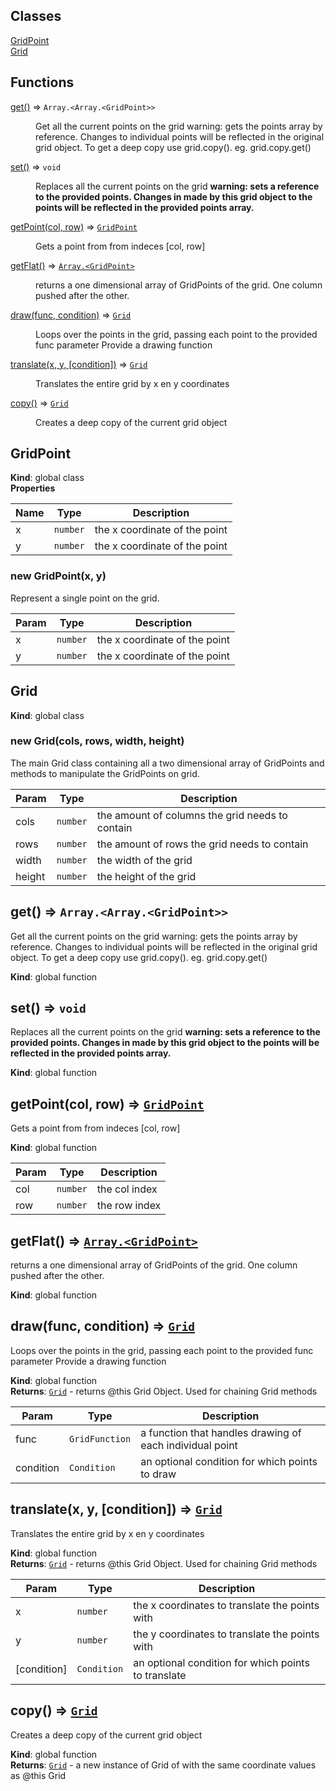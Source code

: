 ## Classes

<dl>
<dt><a href="#GridPoint">GridPoint</a></dt>
<dd></dd>
<dt><a href="#Grid">Grid</a></dt>
<dd></dd>
</dl>

## Functions

<dl>
<dt><a href="#get">get()</a> ⇒ <code>Array.&lt;Array.&lt;GridPoint&gt;&gt;</code></dt>
<dd><p>Get all the current points on the grid
warning: gets the points array by reference. Changes to individual points will be reflected in the original grid object.
To get a deep copy use grid.copy(). eg. grid.copy.get()</p>
</dd>
<dt><a href="#set">set()</a> ⇒ <code>void</code></dt>
<dd><p>Replaces all the current points on the grid
<b> warning: sets a reference to the provided points. Changes in made by this grid object to the points will be reflected in the provided points array. </b></p>
</dd>
<dt><a href="#getPoint">getPoint(col, row)</a> ⇒ <code><a href="#GridPoint">GridPoint</a></code></dt>
<dd><p>Gets a point from from indeces [col, row]</p>
</dd>
<dt><a href="#getFlat">getFlat()</a> ⇒ <code><a href="#GridPoint">Array.&lt;GridPoint&gt;</a></code></dt>
<dd><p>returns a one dimensional array of GridPoints of the grid. One column pushed after the other.</p>
</dd>
<dt><a href="#draw">draw(func, condition)</a> ⇒ <code><a href="#Grid">Grid</a></code></dt>
<dd><p>Loops over the points in the grid, passing each point to the provided func parameter
Provide a drawing function</p>
</dd>
<dt><a href="#translate">translate(x, y, [condition])</a> ⇒ <code><a href="#Grid">Grid</a></code></dt>
<dd><p>Translates the entire grid by x en y coordinates</p>
</dd>
<dt><a href="#copy">copy()</a> ⇒ <code><a href="#Grid">Grid</a></code></dt>
<dd><p>Creates a deep copy of the current grid object</p>
</dd>
</dl>

<a name="GridPoint"></a>

## GridPoint
**Kind**: global class  
**Properties**

| Name | Type | Description |
| --- | --- | --- |
| x | <code>number</code> | the x coordinate of the point |
| y | <code>number</code> | the x coordinate of the point |

<a name="new_GridPoint_new"></a>

### new GridPoint(x, y)
Represent a single point on the grid.


| Param | Type | Description |
| --- | --- | --- |
| x | <code>number</code> | the x coordinate of the point |
| y | <code>number</code> | the x coordinate of the point |

<a name="Grid"></a>

## Grid
**Kind**: global class  
<a name="new_Grid_new"></a>

### new Grid(cols, rows, width, height)
The main Grid class containing all a two dimensional array of GridPoints and methods to manipulate the GridPoints on grid.


| Param | Type | Description |
| --- | --- | --- |
| cols | <code>number</code> | the amount of columns the grid needs to contain |
| rows | <code>number</code> | the amount of rows the grid needs to contain |
| width | <code>number</code> | the width of the grid |
| height | <code>number</code> | the height of the grid |

<a name="get"></a>

## get() ⇒ <code>Array.&lt;Array.&lt;GridPoint&gt;&gt;</code>
Get all the current points on the grid
warning: gets the points array by reference. Changes to individual points will be reflected in the original grid object.
To get a deep copy use grid.copy(). eg. grid.copy.get()

**Kind**: global function  
<a name="set"></a>

## set() ⇒ <code>void</code>
Replaces all the current points on the grid
<b> warning: sets a reference to the provided points. Changes in made by this grid object to the points will be reflected in the provided points array. </b>

**Kind**: global function  
<a name="getPoint"></a>

## getPoint(col, row) ⇒ [<code>GridPoint</code>](#GridPoint)
Gets a point from from indeces [col, row]

**Kind**: global function  

| Param | Type | Description |
| --- | --- | --- |
| col | <code>number</code> | the col index |
| row | <code>number</code> | the row index |

<a name="getFlat"></a>

## getFlat() ⇒ [<code>Array.&lt;GridPoint&gt;</code>](#GridPoint)
returns a one dimensional array of GridPoints of the grid. One column pushed after the other.

**Kind**: global function  
<a name="draw"></a>

## draw(func, condition) ⇒ [<code>Grid</code>](#Grid)
Loops over the points in the grid, passing each point to the provided func parameter
Provide a drawing function

**Kind**: global function  
**Returns**: [<code>Grid</code>](#Grid) - returns @this Grid Object. Used for chaining Grid methods  

| Param | Type | Description |
| --- | --- | --- |
| func | <code>GridFunction</code> | a function that handles drawing of each individual point |
| condition | <code>Condition</code> | an optional condition for which points to draw |

<a name="translate"></a>

## translate(x, y, [condition]) ⇒ [<code>Grid</code>](#Grid)
Translates the entire grid by x en y coordinates

**Kind**: global function  
**Returns**: [<code>Grid</code>](#Grid) - returns @this Grid Object. Used for chaining Grid methods  

| Param | Type | Description |
| --- | --- | --- |
| x | <code>number</code> | the x coordinates to translate the points with |
| y | <code>number</code> | the y coordinates to translate the points with |
| [condition] | <code>Condition</code> | an optional condition for which points to translate |

<a name="copy"></a>

## copy() ⇒ [<code>Grid</code>](#Grid)
Creates a deep copy of the current grid object

**Kind**: global function  
**Returns**: [<code>Grid</code>](#Grid) - a new instance of Grid of with the same coordinate values as @this Grid  
